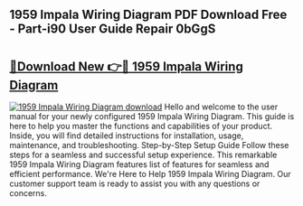 ## 1959 Impala Wiring Diagram PDF Download Free - Part-i90 User Guide Repair 0bGgS

# <h2><a href="http://dfsgvb6.blite.top/?on=1959+Impala+Wiring+Diagram">🔗Download New 👉🔴 1959 Impala Wiring Diagram</a></h2>

[![1959 Impala Wiring Diagram download](https://i.imgur.com/lujVjoI.png)](http://dfsgvb6.blite.top/?on=1959+Impala+Wiring+Diagram)
Hello and welcome to the user manual for your newly configured 1959 Impala Wiring Diagram. This guide is here to help you master the functions and capabilities of your product. Inside, you will find detailed instructions for installation, usage, maintenance, and troubleshooting. Step-by-Step Setup Guide Follow these steps for a seamless and successful setup experience. This remarkable 1959 Impala Wiring Diagram features list of features for seamless and efficient performance. We're Here to Help 1959 Impala Wiring Diagram. Our customer support team is ready to assist you with any questions or concerns.
